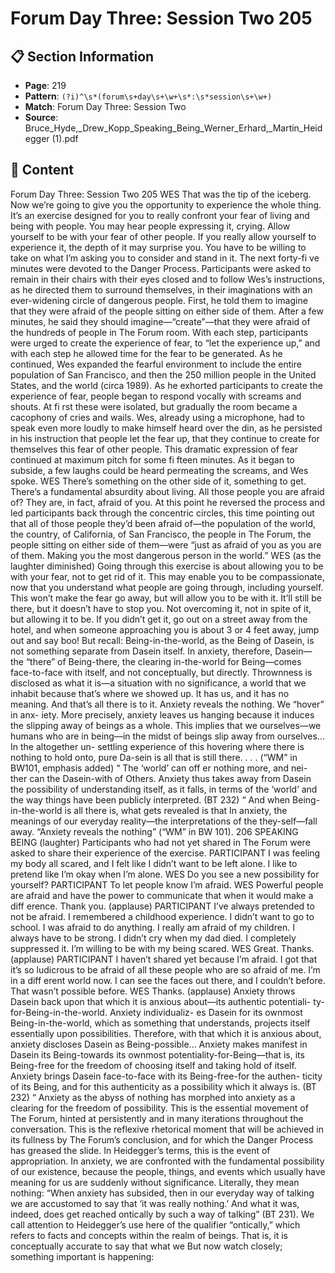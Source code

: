 # Forum Day Three: Session Two 205

## 📋 Section Information

- **Page**: 219
- **Pattern**: `(?i)^\s*(forum\s+day\s+\w+\s*:\s*session\s+\w+)`
- **Match**: Forum Day Three: Session Two
- **Source**: Bruce_Hyde,_Drew_Kopp_Speaking_Being_Werner_Erhard,_Martin_Heidegger (1).pdf

## 📄 Content

Forum Day Three: Session Two 205
WES
That was the tip of the iceberg. Now we’re going to give you the opportunity to experience the
whole thing. It’s an exercise designed for you to really confront your fear of living and being
with people. You may hear people expressing it, crying. Allow yourself to be with your fear of
other people. If you really allow yourself to experience it, the depth of it may surprise you. You
have to be willing to take on what I’m asking you to consider and stand in it.
The next forty-fi ve minutes were devoted to the Danger Process. Participants were asked to remain
in their chairs with their eyes closed and to follow Wes’s instructions, as he directed them to
surround themselves, in their imaginations with an ever-widening circle of dangerous people. First,
he told them to imagine that they were afraid of the people sitting on either side of them. After a few
minutes, he said they should imagine—“create”—that they were afraid of the hundreds of people in
The Forum room. With each step, participants were urged to create the experience of fear, to “let the
experience up,” and with each step he allowed time for the fear to be generated.
As he continued, Wes expanded the fearful environment to include the entire population of San
Francisco, and then the 250 million people in the United States, and the world (circa 1989). As he
exhorted participants to create the experience of fear, people began to respond vocally with screams
and shouts. At fi rst these were isolated, but gradually the room became a cacophony of cries and
wails. Wes, already using a microphone, had to speak even more loudly to make himself heard over
the din, as he persisted in his instruction that people let the fear up, that they continue to create for
themselves this fear of other people.
This dramatic expression of fear continued at maximum pitch for some fi fteen minutes. As it began
to subside, a few laughs could be heard permeating the screams, and Wes spoke.
WES
There’s something on the other side of it, something to get. There’s a fundamental absurdity
about living. All those people you are afraid of? They are, in fact, afraid of you.
At this point he reversed the process and led participants back through the concentric circles, this
time pointing out that all of those people they’d been afraid of—the population of the world, the
country, of California, of San Francisco, the people in The Forum, the people sitting on either side of
them—were “just as afraid of you as you are of them. Making you the most dangerous person in the
world.”
WES (as the laughter diminished)
Going through this exercise is about allowing you to be with your fear, not to get rid of it. This
may enable you to be compassionate, now that you understand what people are going through,
including yourself. This won’t make the fear go away, but will allow you to be with it. It’ll still be
there, but it doesn’t have to stop you. Not overcoming it, not in spite of it, but allowing it to be.
If you didn’t get it, go out on a street away from the hotel, and when someone approaching you
is about 3 or 4 feet away, jump out and say boo!
But recall: Being-in-the-world, as the Being of Dasein, is not
something separate from Dasein itself. In anxiety, therefore, Dasein—
the “there” of Being-there, the clearing in-the-world for Being—comes
face-to-face with itself, and not conceptually, but directly. Thrownness
is disclosed as what it is—a situation with no significance, a world
that we inhabit because that’s where we showed up. It has us, and it
has no meaning. And that’s all there is to it.
Anxiety reveals the nothing. We “hover” in anx-
iety. More precisely, anxiety leaves us hanging
because it induces the slipping away of beings
as a whole. This implies that we ourselves—we
humans who are in being—in the midst of beings
slip away from ourselves... In the altogether un-
settling experience of this hovering where there
is nothing to hold onto, pure Da-sein is all that is
still there. . . . (“WM” in BW101, emphasis added)
“
The ‘world’ can off er nothing more, and nei-
ther can the Dasein-with of Others. Anxiety
thus takes away from Dasein the possibility of
understanding itself, as it falls, in terms of the
‘world’ and the way things have been publicly
interpreted. (BT 232)
“
And when Being-in-the-world is all there is, what gets revealed is that
In anxiety, the meanings of our everyday reality—the
interpretations of the they-self—fall away. “Anxiety reveals the
nothing” (“WM” in BW 101).
206
SPEAKING BEING
(laughter)
Participants who had not yet shared in The Forum were asked to share their experience of the
exercise.
PARTICIPANT
I was feeling my body all scared, and I felt like I didn’t want to be left alone. I like to pretend like
I’m okay when I’m alone.
WES
Do you see a new possibility for yourself?
PARTICIPANT
To let people know I’m afraid.
WES
Powerful people are afraid and have the power to communicate that when it would make a
diff erence. Thank you.
(applause)
PARTICIPANT
I’ve always pretended to not be afraid. I remembered a childhood experience. I didn’t want to
go to school. I was afraid to do anything. I really am afraid of my children. I always have to be
strong. I didn’t cry when my dad died. I completely suppressed it. I’m willing to be with my
being scared.
WES
Great. Thanks.
(applause)
PARTICIPANT
I haven’t shared yet because I’m afraid. I got that it’s so ludicrous to be afraid of all these
people who are so afraid of me. I’m in a diff erent world now. I can see the faces out there, and I
couldn’t before. That wasn’t possible before.
WES
Thanks.
(applause)
Anxiety throws Dasein back upon that which
it is anxious about—its authentic potentiali-
ty-for-Being-in-the-world. Anxiety individualiz-
es Dasein for its ownmost Being-in-the-world,
which as something that understands, projects
itself essentially upon possibilities. Therefore,
with that which it is anxious about, anxiety
discloses Dasein as Being-possible... Anxiety
makes manifest in Dasein its Being-towards its
ownmost potentiality-for-Being—that is, its
Being-free for the freedom of choosing itself
and taking hold of itself. Anxiety brings Dasein
face-to-face with its Being-free-for the authen-
ticity of its Being, and for this authenticity as a
possibility which it always is. (BT 232)
“
Anxiety as the abyss of nothing has morphed into anxiety as
a clearing for the freedom of possibility. This is the essential
movement of The Forum, hinted at persistently and in many
iterations throughout the conversation. This is the reflexive
rhetorical moment that will be achieved in its fullness by The
Forum’s conclusion, and for which the Danger Process has greased
the slide. In Heidegger’s terms, this is the event of appropriation.
In anxiety, we are confronted with the fundamental possibility
of our existence, because the people, things, and events which
usually have meaning for us are suddenly without significance.
Literally, they mean nothing: “When anxiety has subsided, then in
our everyday way of talking we are accustomed to say that ‘it was
really nothing.’ And what it was, indeed, does get reached ontically
by such a way of talking” (BT 231).
We call attention to Heidegger’s use here of the qualifier
“ontically,” which refers to facts and concepts within the realm
of beings. That is, it is conceptually accurate to say that what we
But now watch closely; something important is happening: